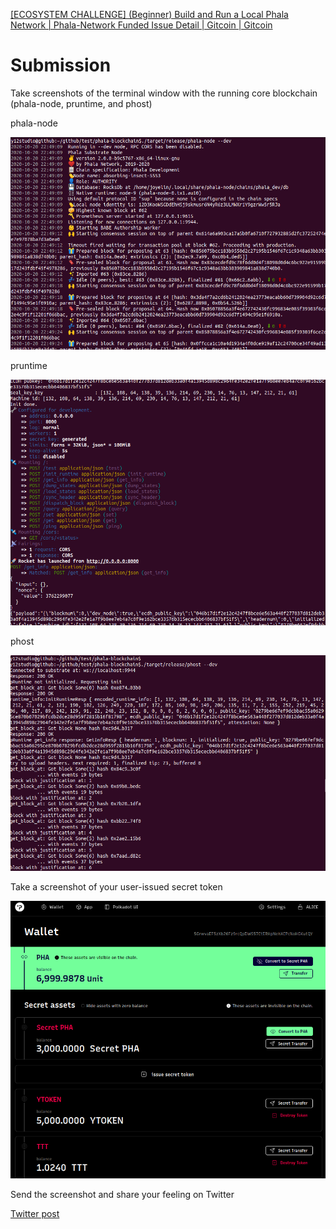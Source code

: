 [[ECOSYSTEM CHALLENGE] (Beginner) Build and Run a Local Phala Network | Phala-Network Funded Issue Detail | Gitcoin | Gitcoin](https://gitcoin.co/issue/Phala-Network/hello-world-by-polkadot/1/100023945)

# Submission

Take screenshots of the terminal window with the running core blockchain (phala-node, pruntime, and phost)

phala-node

![img](phala-node.png)

pruntime

![img](pruntime.png)

phost

![img](phost.png)

Take a screenshot of your user-issued secret token

![img](secret-transfer.png)

Send the screenshot and share your feeling on Twitter

[Twitter post](https://twitter.com/y12lin/status/1318572262832795648)